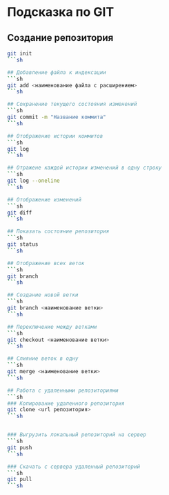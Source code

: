 # Подсказка по GIT

## Создание репозитория
```sh
git init
```sh

## Добавление файла к индексации
```sh
git add <наименование файла с расширением>
```sh

## Сохранение текущего состояния изменений
```sh
git commit -m "Название коммита"
```sh

## Отображение истории коммитов
```sh
git log
```sh

## Отражене каждой истории изменений в одну строку
```sh
git log --oneline
```sh

## Отображение изменений
```sh
git diff
```sh

## Показать состояние репозитория
```sh
git status
```sh

## Отображение всех веток
```sh
git branch
```sh

## Создание новой ветки
```sh
git branch <наименование ветки>
```sh

## Переключение между ветками
```sh
git checkout <наименование ветки>
```sh

## Слияние веток в одну
```sh
git merge <наименование ветки>
```sh

## Работа с удаленными репозиториями
```sh
### Копирование удаленного репозитория
git clone <url репозитория>
```sh


### Выгрузить локальный репозиторий на сервер
```sh
git push 
```sh

### Скачать с сервера удаленный репозиторий
```sh
git pull
```sh

